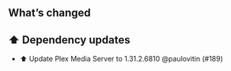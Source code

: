 ## What’s changed

## ⬆️ Dependency updates

- ⬆️ Update Plex Media Server to 1.31.2.6810 @paulovitin (#189)
